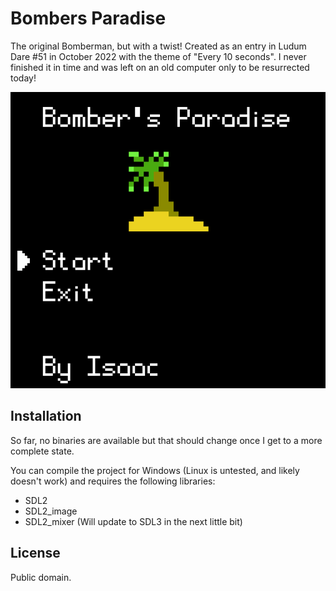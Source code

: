 # Bombers Paradise
The original Bomberman, but with a twist!
Created as an entry in Ludum Dare #51 in October 2022 with the theme of "Every 10 seconds".
I never finished it in time and was left on an old computer only to be resurrected today!

![Oh baby](menu.png)

## Installation
So far, no binaries are available but that should change once I get to a more complete state.

You can compile the project for Windows (Linux is untested, and likely doesn't work) and requires the following libraries:
- SDL2
- SDL2_image
- SDL2_mixer
(Will update to SDL3 in the next little bit)

## License
Public domain.